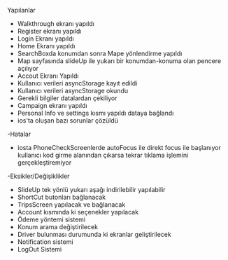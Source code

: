 Yapılanlar

- Walkthrough ekranı yapıldı
- Register ekranı yapıldı
- Login Ekranı yapıldı
- Home Ekranı yapıldı
- SearchBoxda konumdan sonra Mape yönlendirme yapıldı
- Map sayfasında slideUp ile yukarı bir konumdan-konuma olan pencere açılıyor
- Accout Ekranı Yapıldı
- Kullanıcı verileri asyncStorage kayıt edildi
- Kullanıcı verileri asyncStorage okundu
- Gerekli bilgiler datalardan çekiliyor
- Campaign ekranı yapıldı
- Personal Info ve settings kısmı yapıldı dataya bağlandı
- ios'ta oluşan bazı sorunlar çözüldü

-Hatalar

- iosta PhoneCheckScreenlerde autoFocus ile direkt focus ile başlanıyor kullanıcı kod girme alanından çıkarsa tekrar tıklama işlemini gerçekleştiremiyor

-Eksikler/Değişiklikler

- SlideUp tek yönlü yukarı aşağı indirilebilir yapılabilir
- ShortCut butonları bağlanacak
- TripsScreen yapılacak ve bağlanacak
- Account kısmında ki seçenekler yapılacak
- Ödeme yöntemi sistemi
- Konum arama değiştirilecek
- Driver bulunması durumunda ki ekranlar geliştirilecek
- Notification sistemi
- LogOut Sistemi

